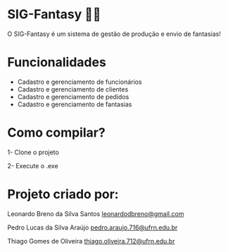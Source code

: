 # SIG-Fantasy 🧙‍♂️
O SIG-Fantasy é um sistema de gestão de produção e envio de fantasias!

# Funcionalidades 
- Cadastro e gerenciamento de funcionários
- Cadastro e gerenciamento de clientes
- Cadastro e gerenciamento de pedidos
- Cadastro e gerenciamento de fantasias

# Como compilar?
1- Clone o projeto

2- Execute o .exe

# Projeto criado por:
Leonardo Breno da Silva Santos
leonardodbreno@gmail.com

Pedro Lucas da Silva Araújo
pedro.araujo.716@ufrn.edu.br

Thiago Gomes de Oliveira
thiago.oliveira.712@ufrn.edu.br
